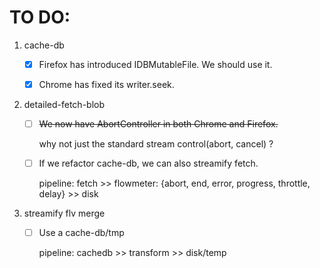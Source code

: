 # TO DO:

1. cache-db

   - [x] Firefox has introduced IDBMutableFile. We should use it.

   - [x] Chrome has fixed its writer.seek. 

2. detailed-fetch-blob

   - [ ] ~~We now have AbortController in both Chrome and Firefox.~~
     
     why not just the standard stream control(abort, cancel) ?

   - [ ] If we refactor cache-db, we can also streamify fetch.

     pipeline: fetch >> flowmeter: {abort, end, error, progress, throttle, delay} >>  disk

3. streamify flv merge

   - [ ] Use a cache-db/tmp

     pipeline: cachedb >> transform >> disk/temp
